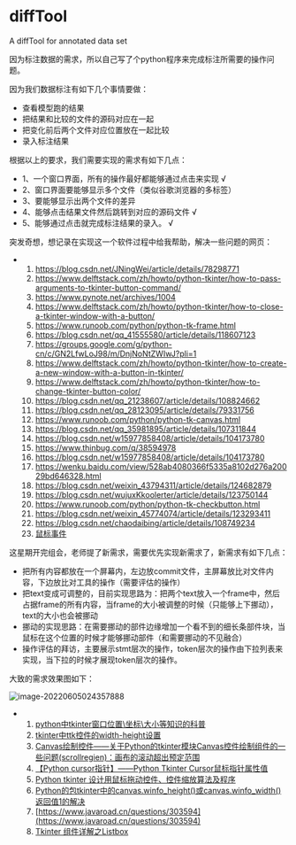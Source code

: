 # diffTool
A diffTool for annotated data set

因为标注数据的需求，所以自己写了个python程序来完成标注所需要的操作问题。

因为我们数据标注有如下几个事情要做：

- 查看模型跑的结果
- 把结果和比较的文件的源码对应在一起
- 把变化前后两个文件对应位置放在一起比较
- 录入标注结果

根据以上的要求，我们需要实现的需求有如下几点：

- 1、一个窗口界面，所有的操作最好都能够通过点击来实现 √
- 2、窗口界面要能够显示多个文件（类似谷歌浏览器的多标签）
- 3、要能够显示出两个文件的差异
- 4、能够点击结果文件然后跳转到对应的源码文件 √
- 5、能够通过点击就完成标注结果的录入。 √





突发奇想，想记录在实现这一个软件过程中给我帮助，解决一些问题的网页：

- 1. https://blog.csdn.net/JNingWei/article/details/78298771
  2. https://www.delftstack.com/zh/howto/python-tkinter/how-to-pass-arguments-to-tkinter-button-command/
  3. https://www.pynote.net/archives/1004
  4. https://www.delftstack.com/zh/howto/python-tkinter/how-to-close-a-tkinter-window-with-a-button/
  5. https://www.runoob.com/python/python-tk-frame.html
  6. https://blog.csdn.net/qq_41555580/article/details/118607123
  7. https://groups.google.com/g/python-cn/c/GN2LfwLoJ98/m/DnjNoNtZWIwJ?pli=1
  8. https://www.delftstack.com/zh/howto/python-tkinter/how-to-create-a-new-window-with-a-button-in-tkinter/
  9. https://www.delftstack.com/zh/howto/python-tkinter/how-to-change-tkinter-button-color/
  10. https://blog.csdn.net/qq_21238607/article/details/108824662
  11. https://blog.csdn.net/qq_28123095/article/details/79331756
  12. https://www.runoob.com/python/python-tk-canvas.html
  13. https://blog.csdn.net/qq_35981895/article/details/107311844
  14. https://blog.csdn.net/w15977858408/article/details/104173780
  15. https://www.thinbug.com/q/38594978
  16. https://blog.csdn.net/w15977858408/article/details/104173780
  17. https://wenku.baidu.com/view/528ab4080366f5335a8102d276a20029bd646328.html
  18. https://blog.csdn.net/weixin_43794311/article/details/124682879
  19. https://blog.csdn.net/wujuxKkoolerter/article/details/123750144
  20. https://www.runoob.com/python/python-tk-checkbutton.html
  21. https://blog.csdn.net/weixin_45774074/article/details/123293411
  22. https://blog.csdn.net/chaodaibing/article/details/108749234
  23. [鼠标事件](https://blog.csdn.net/qq_44168690/article/details/104882776)

这星期开完组会，老师提了新需求，需要优先实现新需求了，新需求有如下几点：

- 把所有内容都放在一个屏幕内，左边放commit文件，主屏幕放比对文件内容，下边放比对工具的操作（需要评估的操作）
- 把text变成可调整的，目前实现思路为：把两个text放入一个frame中，然后占据frame的所有内容，当frame的大小被调整的时候（只能够上下挪动），text的大小也会被挪动
- 挪动的实现思路：在需要挪动的部件边缘增加一个看不到的细长条部件块，当鼠标在这个位置的时候才能够挪动部件（和需要挪动的不见融合）
- 操作评估的拜访，主要展示stmt层次的操作，token层次的操作由下拉列表来实现，当下拉的时候才展现token层次的操作。

大致的需求效果图如下：

![image-20220605024357888](C:\Users\10622\AppData\Roaming\Typora\typora-user-images\image-20220605024357888.png)

- 1. [python中tkinter窗口位置\坐标\大小等知识的科普](https://blog.csdn.net/dhjabc_1/article/details/105428853)
  2. [tkinter中ttk控件的width-height设置](https://blog.csdn.net/qq_35981895/article/details/107311844)
  3. [Canvas绘制控件——关于Python的tkinter模块Canvas控件绘制组件的一些问题(scrollregien)：画布的滚动超出预定范围](https://icode.best/i/75816642283712)
  4. [【Python cursor指针】——Python Tkinter Cursor鼠标指针属性值](https://blog.csdn.net/weixin_46625757/article/details/122517061?utm_medium=distribute.pc_relevant.none-task-blog-2~default~baidujs_title~default-0-122517061-blog-102582099.pc_relevant_default&spm=1001.2101.3001.4242.1&utm_relevant_index=2)
  5. [Python tkinter 设计用鼠标拖动控件、控件缩放算法及程序](https://blog.csdn.net/qfcy_/article/details/122615118)
  6. [Python的包tkinter中的canvas.winfo_height()或canvas.winfo_width()返回值1的解决](https://blog.csdn.net/RobertChenGuangzhi/article/details/105425187)
  7. [https://www.javaroad.cn/questions/303594](https://www.javaroad.cn/questions/303594)
  8. [Tkinter 组件详解之Listbox](https://www.cxyzjd.com/article/qq_41556318/85108351)

